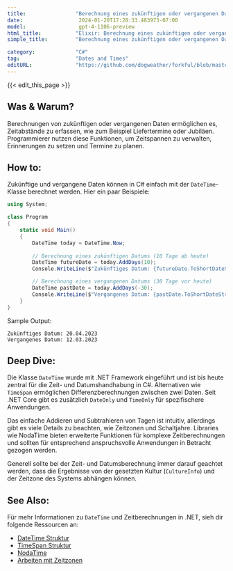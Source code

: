 ```yaml
---
title:                "Berechnung eines zukünftigen oder vergangenen Datums"
date:                  2024-01-20T17:28:33.483973-07:00
model:                 gpt-4-1106-preview
html_title:           "Elixir: Berechnung eines zukünftigen oder vergangenen Datums"
simple_title:         "Berechnung eines zukünftigen oder vergangenen Datums"

category:             "C#"
tag:                  "Dates and Times"
editURL:              "https://github.com/dogweather/forkful/blob/master/content/de/c-sharp/calculating-a-date-in-the-future-or-past.md"
---
```


{{< edit_this_page >}}

## Was & Warum?

Berechnungen von zukünftigen oder vergangenen Daten ermöglichen es, Zeitabstände zu erfassen, wie zum Beispiel Liefertermine oder Jubiläen. Programmierer nutzen diese Funktionen, um Zeitspannen zu verwalten, Erinnerungen zu setzen und Termine zu planen.

## How to:

Zukünftige und vergangene Daten können in C# einfach mit der `DateTime`-Klasse berechnet werden. Hier ein paar Beispiele:

```C#
using System;

class Program
{
    static void Main()
    {
        DateTime today = DateTime.Now;
        
        // Berechnung eines zukünftigen Datums (10 Tage ab heute)
        DateTime futureDate = today.AddDays(10);
        Console.WriteLine($"Zukünftiges Datum: {futureDate.ToShortDateString()}"); // Zum Beispiel: 20.04.2023

        // Berechnung eines vergangenen Datums (30 Tage vor heute)
        DateTime pastDate = today.AddDays(-30);
        Console.WriteLine($"Vergangenes Datum: {pastDate.ToShortDateString()}"); // Zum Beispiel: 12.03.2023
    }
}
```

Sample Output:

```
Zukünftiges Datum: 20.04.2023
Vergangenes Datum: 12.03.2023
```

## Deep Dive:

Die Klasse `DateTime` wurde mit .NET Framework eingeführt und ist bis heute zentral für die Zeit- und Datumshandhabung in C#. Alternativen wie `TimeSpan` ermöglichen Differenzberechnungen zwischen zwei Daten. Seit .NET Core gibt es zusätzlich `DateOnly` und `TimeOnly` für spezifischere Anwendungen.

Das einfache Addieren und Subtrahieren von Tagen ist intuitiv, allerdings gibt es viele Details zu beachten, wie Zeitzonen und Schaltjahre. Libraries wie NodaTime bieten erweiterte Funktionen für komplexe Zeitberechnungen und sollten für entsprechend anspruchsvolle Anwendungen in Betracht gezogen werden.

Generell sollte bei der Zeit- und Datumsberechnung immer darauf geachtet werden, dass die Ergebnisse von der gesetzten Kultur (`CultureInfo`) und der Zeitzone des Systems abhängen können.

## See Also:

Für mehr Informationen zu `DateTime` und Zeitberechnungen in .NET, sieh dir folgende Ressourcen an:

- [DateTime Struktur](https://docs.microsoft.com/de-de/dotnet/api/system.datetime?view=net-6.0)
- [TimeSpan Struktur](https://docs.microsoft.com/de-de/dotnet/api/system.timespan?view=net-6.0)
- [NodaTime](https://nodatime.org/)
- [Arbeiten mit Zeitzonen](https://docs.microsoft.com/de-de/dotnet/standard/datetime/working-with-calendars)
